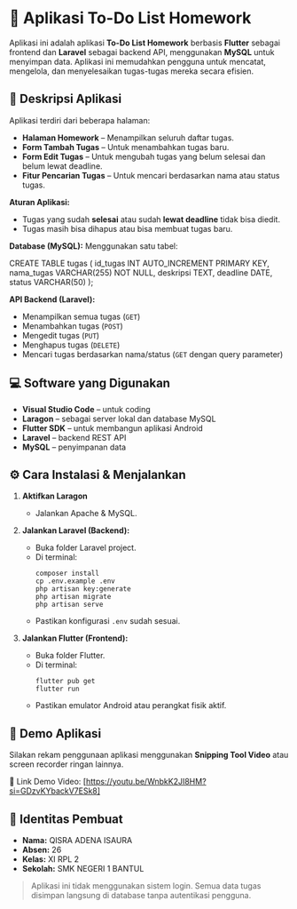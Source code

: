 # 📘 Aplikasi To-Do List Homework

Aplikasi ini adalah aplikasi **To-Do List Homework** berbasis **Flutter** sebagai frontend dan **Laravel** sebagai backend API, menggunakan **MySQL** untuk menyimpan data. Aplikasi ini memudahkan pengguna untuk mencatat, mengelola, dan menyelesaikan tugas-tugas mereka secara efisien.

## 📝 Deskripsi Aplikasi

Aplikasi terdiri dari beberapa halaman:
- **Halaman Homework** – Menampilkan seluruh daftar tugas.
- **Form Tambah Tugas** – Untuk menambahkan tugas baru.
- **Form Edit Tugas** – Untuk mengubah tugas yang belum selesai dan belum lewat deadline.
- **Fitur Pencarian Tugas** – Untuk mencari berdasarkan nama atau status tugas.

**Aturan Aplikasi:**
- Tugas yang sudah **selesai** atau sudah **lewat deadline** tidak bisa diedit.
- Tugas masih bisa dihapus atau bisa membuat tugas baru.

**Database (MySQL):**
Menggunakan satu tabel:

CREATE TABLE tugas (
id_tugas INT AUTO_INCREMENT PRIMARY KEY,
nama_tugas VARCHAR(255) NOT NULL,
deskripsi TEXT,
deadline DATE,
status VARCHAR(50)
);


**API Backend (Laravel):**
- Menampilkan semua tugas (`GET`)
- Menambahkan tugas (`POST`)
- Mengedit tugas (`PUT`)
- Menghapus tugas (`DELETE`)
- Mencari tugas berdasarkan nama/status (`GET` dengan query parameter)

## 💻 Software yang Digunakan

- **Visual Studio Code** – untuk coding
- **Laragon** – sebagai server lokal dan database MySQL
- **Flutter SDK** – untuk membangun aplikasi Android
- **Laravel** – backend REST API
- **MySQL** – penyimpanan data

## ⚙️ Cara Instalasi & Menjalankan

1. **Aktifkan Laragon**
   - Jalankan Apache & MySQL.

2. **Jalankan Laravel (Backend):**
   - Buka folder Laravel project.
   - Di terminal:
     ```
     composer install
     cp .env.example .env
     php artisan key:generate
     php artisan migrate
     php artisan serve
     ```
   - Pastikan konfigurasi `.env` sudah sesuai.

3. **Jalankan Flutter (Frontend):**
   - Buka folder Flutter.
   - Di terminal:
     ```
     flutter pub get
     flutter run
     ```
   - Pastikan emulator Android atau perangkat fisik aktif.

## 🎥 Demo Aplikasi

Silakan rekam penggunaan aplikasi menggunakan **Snipping Tool Video** atau screen recorder ringan lainnya.

🔗 Link Demo Video: [https://youtu.be/WnbkK2JI8HM?si=GDzvKYbackV7ESk8]

## 👤 Identitas Pembuat

- **Nama:** QISRA ADENA ISAURA  
- **Absen:** 26  
- **Kelas:** XI RPL 2  
- **Sekolah:** SMK NEGERI 1 BANTUL  

> Aplikasi ini tidak menggunakan sistem login. Semua data tugas disimpan langsung di database tanpa autentikasi pengguna.
